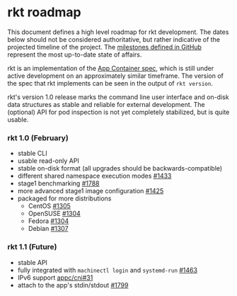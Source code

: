 # rkt roadmap

This document defines a high level roadmap for rkt development.
The dates below should not be considered authoritative, but rather indicative of the projected timeline of the project.
The [milestones defined in GitHub](https://github.com/coreos/rkt/milestones) represent the most up-to-date state of affairs.

rkt is an implementation of the [App Container spec](https://github.com/appc/spec), which is still under active development on an approximately similar timeframe.
The version of the spec that rkt implements can be seen in the output of `rkt version`.

rkt's version 1.0 release marks the command line user interface and on-disk data structures as stable and reliable for external development. The (optional) API for pod inspection is not yet completely stabilized, but is quite usable.

### rkt 1.0 (February)
- stable CLI
- usable read-only API
- stable on-disk format (all upgrades should be backwards-compatible)
- different shared namespace execution modes [#1433](https://github.com/coreos/rkt/issues/1433)
- stage1 benchmarking [#1788](https://github.com/coreos/rkt/issues/1788)
- more advanced stage1 image configuration [#1425](https://github.com/coreos/rkt/issues/1425)
- packaged for more distributions
  - CentOS [#1305](https://github.com/coreos/rkt/issues/1305)
  - OpenSUSE [#1304](https://github.com/coreos/rkt/issues/1308)
  - Fedora [#1304](https://github.com/coreos/rkt/issues/1304)
  - Debian [#1307](https://github.com/coreos/rkt/issues/1307)

### rkt 1.1 (Future)

- stable API
- fully integrated with `machinectl login` and `systemd-run` [#1463](https://github.com/coreos/rkt/issues/1463)
- IPv6 support [appc/cni#31](https://github.com/appc/cni/issues/31)
- attach to the app's stdin/stdout [#1799](https://github.com/coreos/rkt/issues/1799)
